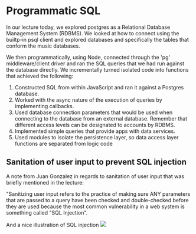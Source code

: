 
# Programmatic SQL
In our lecture today, we explored postgres as a Relational Database Management System (RDBMS). We looked at how to connect using the builtp-in psql client and explored databases and specifically the tables that conform the music databases.

We then programmatically, using Node, connected through the 'pg' middleware/client driver and ran the SQL queries that we had run against the database directly. We incrementally turned isolated code into functions that achieved the following:

1. Constructed SQL from within JavaScript and ran it against a Postgres database.
2. Worked with the async nature of the execution of queries by implementing callbacks.
3. Used database connection parameters that would be used when connecting to the database from an external database. Remember that different access levels can be designated to accounts by RDBMS.
4. Implemented simple queries that provide apps with data services.
5. Used modules to isolate the persistence layer, so data access layer functions are separated from logic code

## Sanitation of user input to prevent SQL injection

A note from Juan Gonzalez in regards to sanitation of user input that was briefly mentioned in the lecture:

"Sanitizing user input refers to the practice of making sure ANY parameters that are passed to a query have been checked and double-checked before they are used because the most common vulnerability in a web system is something called "SQL Injection".

And a nice illustration of SQL injection 
<img src="https://csharpcorner-mindcrackerinc.netdna-ssl.com/forums/uploadfile/suthish_nair/07082016051954AM/Injection.PNG" />